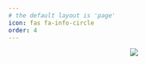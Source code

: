 ```yaml
---
# the default layout is 'page'
icon: fas fa-info-circle
order: 4
---
```




<p align="center"> <img src="https://contents.dt.co.kr/images/202312/2023120402109923088002[1].jpg"> </p>


